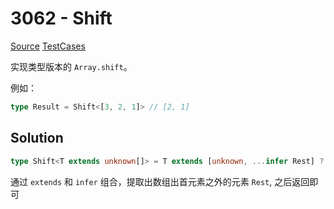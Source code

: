 # 3062 - Shift

[Source](https://github.com/lybenson/ts-checker/blob/master/src/3062-medium-shift/template.ts) [TestCases]((https://github.com/lybenson/ts-checker/blob/master/src/3062-medium-shift/test-cases.ts))

实现类型版本的 `Array.shift`。

例如：

```typescript
type Result = Shift<[3, 2, 1]> // [2, 1]
```

## Solution

```ts
type Shift<T extends unknown[]> = T extends [unknown, ...infer Rest] ? Rest : []
```

通过 `extends` 和 `infer` 组合，提取出数组出首元素之外的元素 `Rest`, 之后返回即可
